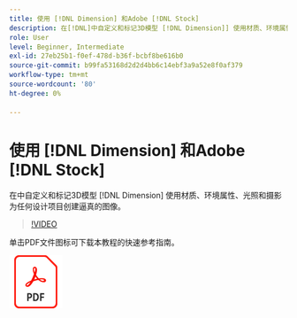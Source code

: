 ```yaml
---
title: 使用 [!DNL Dimension] 和Adobe [!DNL Stock]
description: 在[!DNL]中自定义和标记3D模型 [!DNL Dimension]] 使用材质、环境属性、光照和摄影，为任何设计项目创建写实的图像
role: User
level: Beginner, Intermediate
exl-id: 27eb25b1-f0ef-478d-b36f-bcbf8be616b0
source-git-commit: b99fa53168d2d2d4bb6c14ebf3a9a52e8f0af379
workflow-type: tm+mt
source-wordcount: '80'
ht-degree: 0%

---
```


# 使用 [!DNL Dimension] 和Adobe [!DNL Stock]

在中自定义和标记3D模型 [!DNL Dimension] 使用材质、环境属性、光照和摄影为任何设计项目创建逼真的图像。

>[!VIDEO](https://video.tv.adobe.com/v/331005?hidetitle=true)

单击PDF文件图标可下载本教程的快速参考指南。

[![PDF文件图标](../assets/acrobat_PDF_96.png)](../quick-reference/SkiptheShootGettheShot.pdf)
